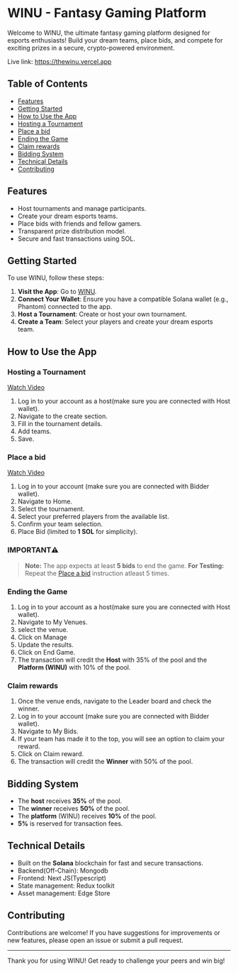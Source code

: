 # WINU - Fantasy Gaming Platform

Welcome to WINU, the ultimate fantasy gaming platform designed for esports enthusiasts! Build your dream teams, place bids, and compete for exciting prizes in a secure, crypto-powered environment.

Live link: https://thewinu.vercel.app

## Table of Contents

- [Features](#features)
- [Getting Started](#getting-started)
- [How to Use the App](#how-to-use-the-app)
- [Hosting a Tournament](#hosting-a-tournament)
- [Place a bid](#place-a-bid)
- [Ending the Game](#ending-the-game)
- [Claim rewards](#claim-rewards)
- [Bidding System](#bidding-system)
- [Technical Details](#technical-details)
- [Contributing](#contributing)

## Features

- Host tournaments and manage participants.
- Create your dream esports teams.
- Place bids with friends and fellow gamers.
- Transparent prize distribution model.
- Secure and fast transactions using SOL.

## Getting Started

To use WINU, follow these steps:

1. **Visit the App**: Go to [WINU](https://thewinu.vercel.app/).
2. **Connect Your Wallet**: Ensure you have a compatible Solana wallet (e.g., Phantom) connected to the app.
3. **Host a Tournament**: Create or host your own tournament.
4. **Create a Team**: Select your players and create your dream esports team.

## How to Use the App

### Hosting a Tournament
[Watch Video](https://youtu.be/fn7DSIvE8Kw?feature=shared)
1. Log in to your account as a host(make sure you are connected with Host wallet).
2. Navigate to the create section.
3. Fill in the tournament details.
4. Add teams.
5. Save.

### Place a bid
[Watch Video](https://youtu.be/tocOvQamyOc?feature=shared)
1. Log in to your account (make sure you are connected with Bidder wallet).
2. Navigate to Home.
3. Select the tournament.
4. Select your preferred players from the available list.
5. Confirm your team selection.
6. Place Bid (limited to **1 SOL** for simplicity).

### IMPORTANT⚠️

> **Note:** The app expects at least **5 bids** to end the game.
> **For Testing:** Repeat the [Place a bid](#place-a-bid) instruction atleast 5 times.

### Ending the Game
1. Log in to your account as a host(make sure you are connected with Host wallet).
2. Navigate to My Venues.
3. select the venue.
4. Click on Manage
5. Update the results.
6. Click on End Game.
7. The transaction will credit the **Host** with 35% of the pool and the **Platform (WINU)** with 10% of the pool.

### Claim rewards
1. Once the venue ends, navigate to the Leader board and check the winner.
2. Log in to your account (make sure you are connected with Bidder wallet).
3. Navigate to My Bids.
4. If your team has made it to the top, you will see an option to claim your reward.
5. Click on Claim reward.
6. The transaction will credit the **Winner** with 50% of the pool.


## Bidding System
- The **host** receives **35%** of the pool.
- The **winner** receives **50%** of the pool.
- The **platform** (WINU) receives **10%** of the pool.
- **5%** is reserved for transaction fees.


## Technical Details
- Built on the **Solana** blockchain for fast and secure transactions.
- Backend(Off-Chain): Mongodb
- Frontend: Next JS(Typescript)
- State management: Redux toolkit
- Asset management: Edge Store

## Contributing
Contributions are welcome! If you have suggestions for improvements or new features, please open an issue or submit a pull request.

---

Thank you for using WINU! Get ready to challenge your peers and win big!
